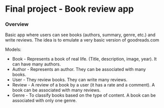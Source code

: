 # Final project - Book review app

### Overview

Basic app where users can see books (authors, summary, genre, etc.) and write reviews.
The idea is to emulate a very basic version of goodreads.com

Models:
* Book - Represents a book of real life. (Title, description, image, year). It can have many authors.
* Author - Represents an author. They can be associated with many books.
* User - They review books. They can write many reviews.
* Review - A review of a book by a user (it has a rate and a comment). A book can be associated with many reviews.
* Genre - To classify books based on the type of content. A book can be associated with only one genre.
